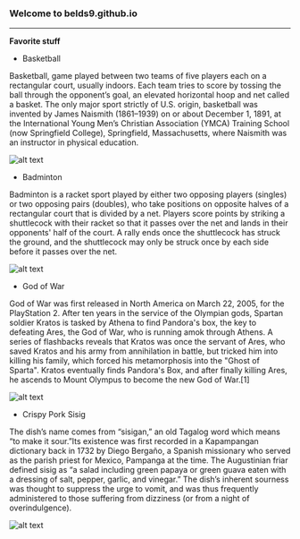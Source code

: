 ### Welcome to belds9.github.io
---
**Favorite stuff**
- Basketball

Basketball, game played between two teams of five players each on a rectangular court, usually indoors. Each team tries to score by tossing the ball through the opponent’s goal, an elevated horizontal hoop and net called a basket.
The only major sport strictly of U.S. origin, basketball was invented by James Naismith (1861–1939) on or about December 1, 1891, at the International Young Men’s Christian Association (YMCA) Training School (now Springfield College), Springfield, Massachusetts, where Naismith was an instructor in physical education.

![alt text](https://m.media-amazon.com/images/I/51MVo59TrwL.jpg)


- Badminton

Badminton is a racket sport played by either two opposing players (singles) or two opposing pairs (doubles), who take positions on opposite halves of a rectangular court that is divided by a net. Players score points by striking a shuttlecock with their racket so that it passes over the net and lands in their opponents' half of the court. A rally ends once the shuttlecock has struck the ground, and the shuttlecock may only be struck once by each side before it passes over the net.

![alt text](https://d1whtlypfis84e.cloudfront.net/guides/wp-content/uploads/2019/08/14121022/BADMINTON.jpg)

- God of War

God of War was first released in North America on March 22, 2005, for the PlayStation 2. After ten years in the service of the Olympian gods, Spartan soldier Kratos is tasked by Athena to find Pandora's box, the key to defeating Ares, the God of War, who is running amok through Athens. A series of flashbacks reveals that Kratos was once the servant of Ares, who saved Kratos and his army from annihilation in battle, but tricked him into killing his family, which forced his metamorphosis into the "Ghost of Sparta". Kratos eventually finds Pandora's Box, and after finally killing Ares, he ascends to Mount Olympus to become the new God of War.[1]

![alt text](https://www.nicepng.com/png/detail/68-687623_god-of-war-logo-e32016-by-kindratblack-da6mjxh.png)

- Crispy Pork Sisig

The dish’s name comes from “sisigan,” an old Tagalog word which means “to make it sour.”Its existence was first recorded in a Kapampangan dictionary back in 1732 by Diego Bergaño, a Spanish missionary who served as the parish priest for Mexico, Pampanga at the time. The Augustinian friar defined sisig as “a salad including green papaya or green guava eaten with a dressing of salt, pepper, garlic, and vinegar.” The dish’s inherent sourness was thought to suppress the urge to vomit, and was thus frequently administered to those suffering from dizziness (or from a night of overindulgence).

![alt text](https://kusinamadrid.files.wordpress.com/2017/02/sizzling-pork-sisig-recipe.jpg)
